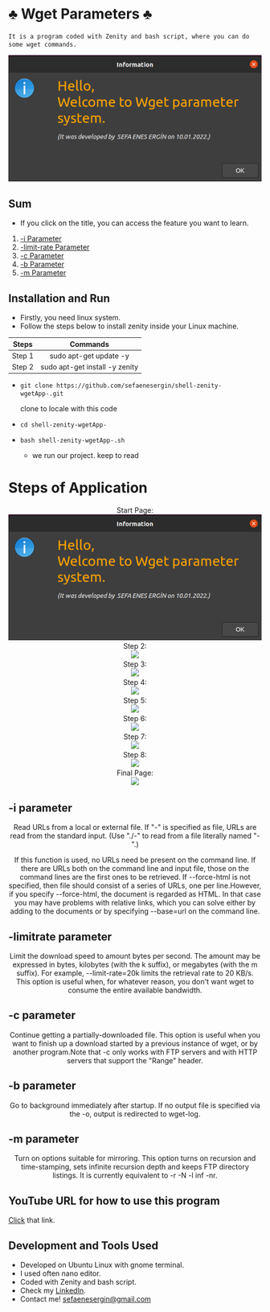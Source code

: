 # ♣️ Wget Parameters ♣️
    It is a program coded with Zenity and bash script, where you can do some wget commands.
 <div align="center">
    <img src="https://github.com/sefaenesergin/shell-zenity-wgetApp-/blob/main/shell%20project%20photos/ss1.png" />
 </div>
 
## Sum
- If you click on the title, you can access the feature you want to learn.
<ol>
        <li><a href="#-i-parameter">-i Parameter </a></li>
        <li><a href="#-limitrate-parameter">-limit-rate Parameter</a></li>
        <li><a href="#-c-parameter">-c Parameter</a></li>
        <li><a href="#-b-parameter">-b Parameter</a></li>
        <li><a href="#-m-parameter">-m Parameter</a></li>
</ol>

## Installation and Run
- Firstly, you need linux system.
- Follow the steps below to install zenity inside your Linux machine.

| Steps  |            Commands            | 
|:------:|:------------------------------:| 
| Step 1 |     sudo apt-get update -y     | 
| Step 2 | sudo apt-get install -y zenity | 

- ```shell 
  git clone https://github.com/sefaenesergin/shell-zenity-wgetApp-.git
  ``` 
  clone to locale with this code
- ```shell
  cd shell-zenity-wgetApp-
  ```
- ```shell
  bash shell-zenity-wgetApp-.sh
  ```
  - we run our project. keep to read
# Steps of Application
 <div align="center">
    Start Page: <br>
    <img src="https://github.com/sefaenesergin/shell-zenity-wgetApp-/blob/main/shell%20project%20photos/ss1.png" />
 </div> 
 <div align="center">
    Step 2: <br>
    <img src="https://github.com/sefaenesergin/shell-zenity-wgetApp-/blob/main/shell%20project%20photos/ss2.png" />
 </div> 
  </div> 
 <div align="center">
    Step 3: <br>
    <img src="https://github.com/sefaenesergin/shell-zenity-wgetApp-/blob/main/shell%20project%20photos/ss3.png" />
 </div> 
  </div> 
 <div align="center">
    Step 4: <br>
    <img src="https://github.com/sefaenesergin/shell-zenity-wgetApp-/blob/main/shell%20project%20photos/ss4.png" />
 </div> 
  </div> 
 <div align="center">
    Step 5: <br>
    <img src="https://github.com/sefaenesergin/shell-zenity-wgetApp-/blob/main/shell%20project%20photos/ss6.png" />
 </div> 
  <div align="center">
    Step 6: <br>
    <img src="https://github.com/sefaenesergin/shell-zenity-wgetApp-/blob/main/shell%20project%20photos/ss7.png" />
 </div> 
  <div align="center">
    Step 7: <br>
    <img src="https://github.com/sefaenesergin/shell-zenity-wgetApp-/blob/main/shell%20project%20photos/ss8.png" />
 </div> 
  <div align="center">
    Step 8: <br>
    <img src="https://github.com/sefaenesergin/shell-zenity-wgetApp-/blob/main/shell%20project%20photos/ss9.png" />
 </div> 
  <div align="center">
    Final Page: <br>
    <img src="https://github.com/sefaenesergin/shell-zenity-wgetApp-/blob/main/shell%20project%20photos/ss10.png" />
 </div> 

 
## -i parameter
 <div align="center">
    Read URLs from a local or external file. If "-" is specified as file, URLs are read from the standard input. (Use "./-" to read from a file literally named "-".)

If this function is used, no URLs need be present on the command line. If there are URLs both on the command line and input file, those on the command lines are the first ones to be retrieved. If --force-html is not specified, then file should consist of a series of URLs, one per line.However, if you specify --force-html, the document is regarded as HTML. In that case you may have problems with relative links, which you can solve either by adding <base href="url"> to the documents or by specifying --base=url on the command line.

 </div> 
 
## -limitrate parameter
 <div align="center">
    Limit the download speed to amount bytes per second. The amount may be expressed in bytes, kilobytes (with the k suffix), or megabytes (with the m suffix). For example, --limit-rate=20k limits the retrieval rate to 20 KB/s. This option is useful when, for whatever reason, you don't want wget to consume the entire available bandwidth.
 </div>
 
## -c parameter
 <div align="center">
    Continue getting a partially-downloaded file. This option is useful when you want to finish up a download started by a previous instance of wget, or by another program.Note that -c only works with FTP servers and with HTTP servers that support the "Range" header.
 </div> 
 
## -b parameter
 <div align="center">
    Go to background immediately after startup. If no output file is specified via the -o, output is redirected to wget-log.
 </div> 
 
## -m parameter
 <div align="center">
    Turn on options suitable for mirroring. This option turns on recursion and time-stamping, sets infinite recursion depth and keeps FTP directory listings. It is currently equivalent to -r -N -l inf -nr.
 </div> 


## YouTube URL for how to use this program
[Click](https://youtu.be/m5L0bEb4rm8) that link.

## Development and Tools Used
- Developed on Ubuntu Linux with gnome terminal.
- I used often nano editor.
- Coded with Zenity and bash script.
- Check my [LinkedIn](https://www.linkedin.com/in/sefa-enes-ergin/).
- Contact me! <sefaenesergin@gmail.com>
